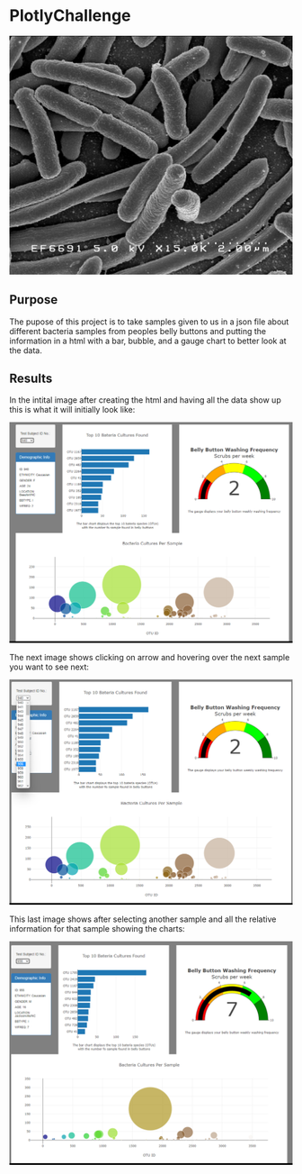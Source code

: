 # PlotlyChallenge
![image](https://github.com/CodyMorin25/PlotlyChallenge/blob/main/images/EscherichiaColi_NIAID.jpg)

## Purpose

The pupose of this project is to take samples given to us in a json file about different bacteria samples from peoples belly buttons and putting the information in a html with a bar, bubble, and a gauge chart to better look at the data.

## Results

In the intital image after creating the html and having all the data show up this is what it will initially look like:

![image](https://github.com/CodyMorin25/PlotlyChallenge/blob/main/images/initaldata.png)

The next image shows clicking on arrow and hovering over the next sample you want to see next:

![image](https://github.com/CodyMorin25/PlotlyChallenge/blob/main/images/dropdownworking.png)

This last image shows after selecting another sample and all the relative information for that sample showing the charts:

![image](https://github.com/CodyMorin25/PlotlyChallenge/blob/main/images/newdata.png)
